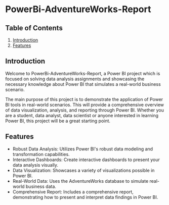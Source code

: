 # PowerBi-AdventureWorks-Report

## Table of Contents
1. [Introduction](#introduction)
2. [Features](#features)


## Introduction
Welcome to PowerBi-AdventureWorks-Report, a Power BI project which is focused on solving data analysis assignments and showcasing the necessary knowledge about Power BI  that simulates a real-world business scenario.

The main purpose of this project is to demonstrate the application of Power BI tools in real-world scenarios. This will provide a comprehensive overview of data visualization, analysis, and reporting through Power BI. Whether you are a student, data analyst, data scientist or anyone interested in learning Power BI, this project will be a great starting point.

## Features
- Robust Data Analysis: Utilizes Power BI's robust data modeling and transformation capabilities.
- Interactive Dashboards: Create interactive dashboards to present your data analysis visually.
- Data Visualization: Showcases a variety of visualizations possible in Power BI.
- Real-World Data: Uses the AdventureWorks database to simulate real-world business data.
- Comprehensive Report: Includes a comprehensive report, demonstrating how to present and interpret data findings in Power BI.




